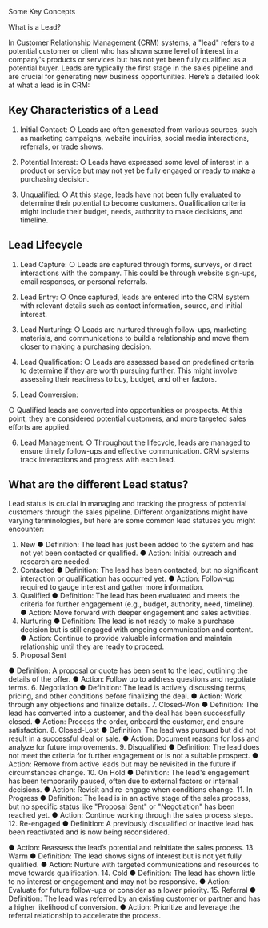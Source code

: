 Some Key Concepts

What is a Lead?

In Customer Relationship Management (CRM) systems, a "lead" refers to a potential customer
or client who has shown some level of interest in a company's products or services but has not
yet been fully qualified as a potential buyer. Leads are typically the first stage in the sales
pipeline and are crucial for generating new business opportunities. Here’s a detailed look at
what a lead is in CRM:

## Key Characteristics of a Lead

1. Initial Contact:
   ○ Leads are often generated from various sources, such as marketing campaigns,
   website inquiries, social media interactions, referrals, or trade shows.

2. Potential Interest:
   ○ Leads have expressed some level of interest in a product or service but may not
   yet be fully engaged or ready to make a purchasing decision.

3. Unqualified:
   ○ At this stage, leads have not been fully evaluated to determine their potential to
   become customers. Qualification criteria might include their budget, needs,
   authority to make decisions, and timeline.

## Lead Lifecycle

1. Lead Capture:
   ○ Leads are captured through forms, surveys, or direct interactions with the
   company. This could be through website sign-ups, email responses, or personal
   referrals.
2. Lead Entry:
   ○ Once captured, leads are entered into the CRM system with relevant details such
   as contact information, source, and initial interest.

3. Lead Nurturing:
   ○ Leads are nurtured through follow-ups, marketing materials, and communications
   to build a relationship and move them closer to making a purchasing decision.

4. Lead Qualification:
   ○ Leads are assessed based on predefined criteria to determine if they are worth
   pursuing further. This might involve assessing their readiness to buy, budget, and
   other factors.
5. Lead Conversion:

○ Qualified leads are converted into opportunities or prospects. At this point, they
are considered potential customers, and more targeted sales efforts are applied.

6. Lead Management:
   ○ Throughout the lifecycle, leads are managed to ensure timely follow-ups and
   effective communication. CRM systems track interactions and progress with each
   lead.

## What are the different Lead status?

Lead status is crucial in managing and tracking the progress of potential customers through the
sales pipeline. Different organizations might have varying terminologies, but here are some
common lead statuses you might encounter:

1. New
   ● Definition: The lead has just been added to the system and has not yet been contacted
   or qualified.
   ● Action: Initial outreach and research are needed.
2. Contacted
   ● Definition: The lead has been contacted, but no significant interaction or qualification
   has occurred yet.
   ● Action: Follow-up required to gauge interest and gather more information.
3. Qualified
   ● Definition: The lead has been evaluated and meets the criteria for further engagement
   (e.g., budget, authority, need, timeline).
   ● Action: Move forward with deeper engagement and sales activities.
4. Nurturing
   ● Definition: The lead is not ready to make a purchase decision but is still engaged with
   ongoing communication and content.
   ● Action: Continue to provide valuable information and maintain relationship until they are
   ready to proceed.
5. Proposal Sent

● Definition: A proposal or quote has been sent to the lead, outlining the details of the
offer.
● Action: Follow up to address questions and negotiate terms. 6. Negotiation
● Definition: The lead is actively discussing terms, pricing, and other conditions before
finalizing the deal.
● Action: Work through any objections and finalize details. 7. Closed-Won
● Definition: The lead has converted into a customer, and the deal has been successfully
closed.
● Action: Process the order, onboard the customer, and ensure satisfaction. 8. Closed-Lost
● Definition: The lead was pursued but did not result in a successful deal or sale.
● Action: Document reasons for loss and analyze for future improvements. 9. Disqualified
● Definition: The lead does not meet the criteria for further engagement or is not a
suitable prospect.
● Action: Remove from active leads but may be revisited in the future if circumstances
change. 10. On Hold
● Definition: The lead's engagement has been temporarily paused, often due to external
factors or internal decisions.
● Action: Revisit and re-engage when conditions change. 11. In Progress
● Definition: The lead is in an active stage of the sales process, but no specific status like
"Proposal Sent" or "Negotiation" has been reached yet.
● Action: Continue working through the sales process steps. 12. Re-engaged
● Definition: A previously disqualified or inactive lead has been reactivated and is now
being reconsidered.

● Action: Reassess the lead’s potential and reinitiate the sales process. 13. Warm
● Definition: The lead shows signs of interest but is not yet fully qualified.
● Action: Nurture with targeted communications and resources to move towards
qualification. 14. Cold
● Definition: The lead has shown little to no interest or engagement and may not be
responsive.
● Action: Evaluate for future follow-ups or consider as a lower priority. 15. Referral
● Definition: The lead was referred by an existing customer or partner and has a higher
likelihood of conversion.
● Action: Prioritize and leverage the referral relationship to accelerate the process.
